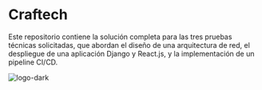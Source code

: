 # Craftech
Este repositorio contiene la solución completa para las tres pruebas técnicas solicitadas, que abordan el diseño de una arquitectura de red, el despliegue de una aplicación Django y React.js, y la implementación de un pipeline CI/CD.

![logo-dark](https://github.com/user-attachments/assets/b3cb4170-b757-48d9-a927-e54539dda105)
